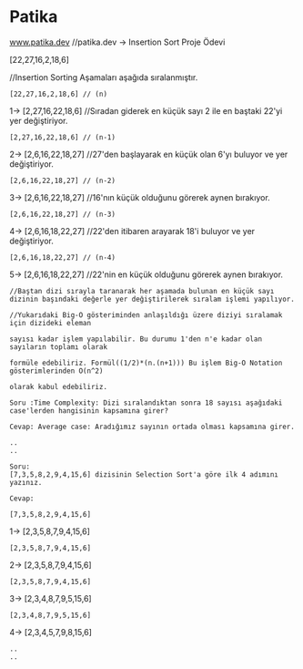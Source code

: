 # Patika
www.patika.dev
//patika.dev -> Insertion Sort Proje Ödevi

[22,27,16,2,18,6] 

//Insertion Sorting Aşamaları aşağıda sıralanmıştır.

    [22,27,16,2,18,6] // (n)
1-> [2,27,16,22,18,6] //Sıradan giderek en küçük sayı 2 ile en baştaki 22'yi yer değiştiriyor.
    
    [2,27,16,22,18,6] // (n-1)
2-> [2,6,16,22,18,27] //27'den başlayarak en küçük olan 6'yı buluyor ve yer değiştiriyor.

    [2,6,16,22,18,27] // (n-2)
3-> [2,6,16,22,18,27] //16'nın küçük olduğunu görerek aynen bırakıyor.

    [2,6,16,22,18,27] // (n-3)
4-> [2,6,16,18,22,27] //22'den itibaren arayarak 18'i buluyor ve yer değiştiriyor.

    [2,6,16,18,22,27] // (n-4)
5-> [2,6,16,18,22,27] //22'nin en küçük olduğunu görerek aynen bırakıyor.

    //Baştan dizi sırayla taranarak her aşamada bulunan en küçük sayı dizinin başındaki değerle yer değiştirilerek sıralam işlemi yapılıyor.

    //Yukarıdaki Big-O gösteriminden anlaşıldığı üzere diziyi sıralamak için dizideki eleman
    
    sayısı kadar işlem yapılabilir. Bu durumu 1'den n'e kadar olan sayıların toplamı olarak 
    
    formüle edebiliriz. Formül((1/2)*(n.(n+1))) Bu işlem Big-O Notation gösterimlerinden O(n^2) 
    
    olarak kabul edebiliriz.
   
    Soru :Time Complexity: Dizi sıralandıktan sonra 18 sayısı aşağıdaki case'lerden hangisinin kapsamına girer? 

    Cevap: Average case: Aradığımız sayının ortada olması kapsamına girer.

    ..
    ..

    Soru:
    [7,3,5,8,2,9,4,15,6] dizisinin Selection Sort'a göre ilk 4 adımını yazınız.

    Cevap:

    [7,3,5,8,2,9,4,15,6]
1-> [2,3,5,8,7,9,4,15,6]

    [2,3,5,8,7,9,4,15,6]
2-> [2,3,5,8,7,9,4,15,6]

    [2,3,5,8,7,9,4,15,6]
3-> [2,3,4,8,7,9,5,15,6]

    [2,3,4,8,7,9,5,15,6]
4-> [2,3,4,5,7,9,8,15,6]

    ..
    ..
